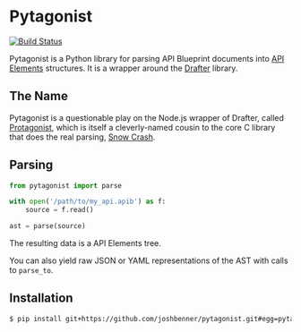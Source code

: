 # Pytagonist

[![Build Status](https://travis-ci.org/joshbenner/pytagonist.svg?branch=master)](https://travis-ci.org/joshbenner/pytagonist)

Pytagonist is a Python library for parsing API Blueprint documents into
[API Elements](http://api-elements.readthedocs.io/en/latest/)
structures. It is a wrapper around the
[Drafter](https://github.com/apiaryio/drafter) library.

## The Name

Pytagonist is a questionable play on the Node.js wrapper of Drafter,
called [Protagonist](https://github.com/apiaryio/protagonist), which is
itself a cleverly-named cousin to the core C library that does the real
parsing, [Snow Crash](https://github.com/apiaryio/snowcrash).

## Parsing

```python
from pytagonist import parse

with open('/path/to/my_api.apib') as f:
    source = f.read()

ast = parse(source)
```

The resulting data is a API Elements tree.

You can also yield raw JSON or YAML representations of the AST with
calls to `parse_to`.

## Installation

```bash
$ pip install git+https://github.com/joshbenner/pytagonist.git#egg=pytagonist
```
